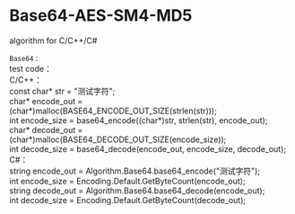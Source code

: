 # Base64-AES-SM4-MD5
algorithm for C/C++/C#

`Base64：`  
  test code：  
    C/C++：  
      const char* str = "测试字符";  
      char* encode_out = (char*)malloc(BASE64_ENCODE_OUT_SIZE(strlen(str)));  
      int encode_size = base64_encode((char*)str, strlen(str), encode_out);  
      char* decode_out = (char*)malloc(BASE64_DECODE_OUT_SIZE(encode_size));  
      int decode_size = base64_decode(encode_out, encode_size, decode_out);  
  C#：  
      string encode_out = Algorithm.Base64.base64_encode("测试字符");  
      int encode_size = Encoding.Default.GetByteCount(encode_out);  
      string decode_out = Algorithm.Base64.base64_decode(encode_out);  
      int decode_size = Encoding.Default.GetByteCount(decode_out);  
